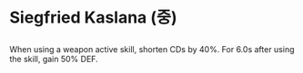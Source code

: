 # Siegfried Kaslana (중)

##

When using a weapon active skill, shorten CDs by 40%. For 6.0s after using the skill, gain 50% DEF.
